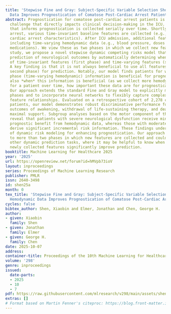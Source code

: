 ```yaml
---
title: 'Stepwise Fine and Gray: Subject-Specific Variable Selection Shows When Hemodynamic
  Data Improves Prognostication of Comatose Post-Cardiac Arrest Patients'
abstract: Prognostication for comatose post-cardiac arrest patients is a critical
  challenge that directly impacts clinical decision-making in the ICU. Clinical information
  that informs prognostication is collected serially over time. Shortly after cardiac
  arrest, various time-invariant baseline features are collected (e.g., demographics,
  cardiac arrest characteristics). After ICU admission, additional features are gathered,
  including time-varying hemodynamic data (e.g., blood pressure, doses of vasopressor
  medications). We view these as two phases in which we collect new features. In this
  study, we propose a novel stepwise dynamic competing risks model that improves the
  prediction of neurological outcomes by automatically determining when to take advantage
  of time-invariant features (first phase) and time-varying features (second phase).
  A key finding is that it is not always beneficial to use all features (first and
  second phase) for prediction. Notably, our model finds patients for whom this second
  phase (time-varying hemodynamic) information is beneficial for prognostication and
  also *when* this information is beneficial (as we collect more hemodynamic data
  for a patient over time, how important these data are for prognostication varies).
  Our approach extends the standard Fine and Gray model to explicitly model the two
  phases and to incorporate neural networks to flexibly capture complex nonlinear
  feature relationships. Evaluated on a retrospective cohort of 2,278 comatose post-arrest
  patients, our model demonstrates robust discriminative performance for the competing
  outcomes of awakening, withdrawal of life-sustaining therapy, and death despite
  maximal support. Subgroup analyses based on the motor component of the FOUR score
  reveal that patients with severe neurological dysfunction receive minimal additional
  prognostic benefit from hemodynamic data, whereas those with moderate-to-mild impairment
  derive significant incremental risk information. These findings underscore the potential
  of dynamic risk modeling for enhancing prognostication. Our approach generalizes
  to more than two phases in which new features are collected and could be used in
  other dynamic prediction tasks, where it may be helpful to know when and for whom
  newly collected features significantly improve prediction.
booktitle: Machine Learning for Healthcare 2025
year: '2025'
url: https://openreview.net/forum?id=hMVpb73ioV
layout: inproceedings
series: Proceedings of Machine Learning Research
publisher: PMLR
issn: 2640-3498
id: shen25a
month: 0
tex_title: 'Stepwise Fine and Gray: Subject-Specific Variable Selection Shows When
  Hemodynamic Data Improves Prognostication of Comatose Post-Cardiac Arrest Patients'
cycles: false
bibtex_author: Shen, Xiaobin and Elmer, Jonathan and Chen, George H.
author:
- given: Xiaobin
  family: Shen
- given: Jonathan
  family: Elmer
- given: George H.
  family: Chen
date: 2025-10-07
address:
container-title: Proceedings of the 10th Machine Learning for Healthcare Conference
volume: '298'
genre: inproceedings
issued:
  date-parts:
  - 2025
  - 10
  - 7
pdf: https://raw.githubusercontent.com/mlresearch/v298/main/assets/shen25a/shen25a.pdf
extras: []
# Format based on Martin Fenner's citeproc: https://blog.front-matter.io/posts/citeproc-yaml-for-bibliographies/
---
```

